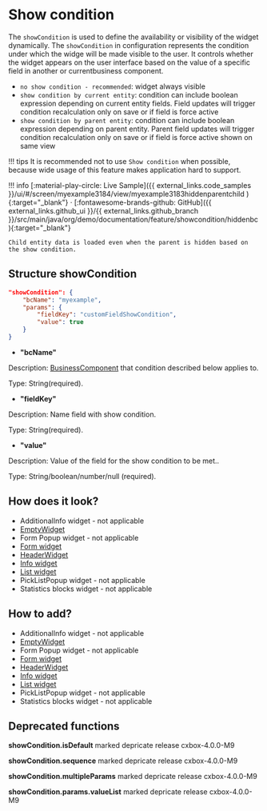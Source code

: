# Show condition
The `showCondition` is used to define the availability or visibility of the widget dynamically.
The `showCondition` in configuration represents the condition under which the widge will be made visible to the user. 
It controls whether the widget appears on the user interface based on the value of a specific field in another or currentbusiness component.

* `no show condition - recommended`: widget always visible
* `show condition by current entity`: condition can include boolean expression depending on current entity fields. Field updates will trigger condition recalculation only on save or if field is force active
* `show condition by parent entity`: condition can include boolean expression depending on parent entity. Parent field updates will trigger condition recalculation only on save or if field is force active shown on same view

!!! tips
    It is recommended not to use `Show condition` when possible, because wide usage of this feature makes application hard to support.

!!! info
    [:material-play-circle: Live Sample]({{ external_links.code_samples }}/ui/#/screen/myexample3184/view/myexample3183hiddenparentchild ){:target="_blank"} ·
    [:fontawesome-brands-github: GitHub]({{ external_links.github_ui }}/{{ external_links.github_branch }}/src/main/java/org/demo/documentation/feature/showcondition/hiddenbc){:target="_blank"}
 
    Child entity data is loaded even when the parent is hidden based on the show condition.

## Structure showCondition

```json
"showCondition": {
    "bcName": "myexample",
    "params": {
        "fieldKey": "customFieldShowCondition",
        "value": true
    }
}
```
 
* **"bcName"**
   
Description:  [BusinessComponent](/environment/businesscomponent/businesscomponent/) that condition described below applies to.

Type: String(required).

* **"fieldKey"**

Description: Name field with show condition.

Type: String(required).

* **"value"**

Description:  Value of the field  for the show condition to be met..

Type: String/boolean/number/null (required).

## How does it look? 
 
*   AdditionalInfo widget - not applicable
*   [EmptyWidget](/widget/type/emptywidget/emptywidget/#howdoesitlook)
*   Form Popup widget - not applicable
*   [Form widget](/widget/type/form/form/#howdoesitlook)
*   [HeaderWidget](/widget/type/headerwidget/headerwidget.md/#howdoesitlook)
*   [Info widget](/widget/type/info/info.md/#howdoesitlook)
*   [List widget](/widget/type/list/list/#howdoesitlook)
*   PickListPopup widget - not applicable
*   Statistics blocks widget - not applicable

## How to add? 

*   AdditionalInfo widget - not applicable
*   [EmptyWidget](/widget/type/emptywidget/emptywidget/#howtoadd)
*   Form Popup widget - not applicable
*   [Form widget](/widget/type/form/form/#howtoadd)
*   [HeaderWidget](/widget/type/headerwidget/headerwidget.md/#howtoadd)
*   [Info widget](/widget/type/info/info.md/#howtoadd)
*   [List widget](/widget/type/list/list/#howtoadd)
*   PickListPopup widget - not applicable
*   Statistics blocks widget - not applicable

## Deprecated functions

**showCondition.isDefault** marked depricate release cxbox-4.0.0-M9

**showCondition.sequence** marked depricate release cxbox-4.0.0-M9 

**showCondition.multipleParams** marked depricate release cxbox-4.0.0-M9

**showCondition.params.valueList** marked depricate release  cxbox-4.0.0-M9
 